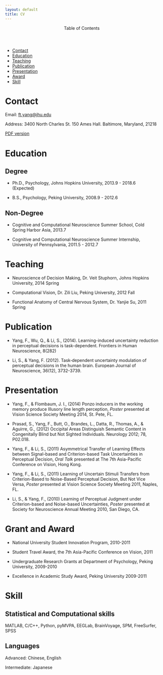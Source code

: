 ```yaml
---
layout: default
title: CV
---
```

<div id="top">
<header>Table of Contents</header>
<ul>
	<li><a href="#contact">Contact</a></li>
	<li><a href="#edu">Education</a></li>
	<li><a href="#tea">Teaching</a></li>
	<li><a href="#pub">Publication</a></li>
	<li><a href="#pre">Presentation</a></li>
	<li><a href="#awa">Award</a></li>
	<li><a href="#ski">Skill</a></li>
</ul>
</div>

<h1><a name="contact">Contact</a></h1>

Email: <ft.yang@jhu.edu>

Address: 3400 North Charles St. 150 Ames Hall. Baltimore, Maryland, 21218

[PDF version](/resume/cv.pdf)


<h1><a name="edu">Education</a></h1> 

## Degree

- Ph.D., Psychology, Johns Hopkins University, 2013.9 - 2018.6 (Expected)

- B.S., Psychology, Peking University, 2008.9 - 2012.6

## Non-Degree

- Cognitive and Computational Neuroscience Summer School, Cold Spring Harbor Asia, 2013.7 

- Cognitive and Computational Neuroscience Summer 
Internship, University of Pennsylvania, 2011.5 - 2012.7

<h1><a name="tea">Teaching</a></h1>

- Neuroscience of Decision Making, Dr. Veit Stuphorn, 
Johns Hopkins University, 2014 Spring

- Computational Vision, Dr. Zili Liu, Peking 
University, 2012 Fall 

- Functional Anatomy of Central Nervous System, Dr. Yanjie Su, 2011 Spring

<h1><a name="pub">Publication</a></h1>

+ Yang, F., Wu, Q., & Li, S., (2014). Learning-induced uncertainty reduction in perceptual decisions is task-dependent. Frontiers in Human Neuroscience, 8(282) 

+ Li, S., & Yang, F. (2012). Task‐dependent uncertainty modulation of perceptual decisions in the human brain. European Journal of Neuroscience, 36(12), 3732-3739.

<h1><a name="pre">Presentation</a></h1>

+ Yang, F., & Flombaum, J. I., (2014) Ponzo inducers in the working memory produce Illusory line length perception, _Poster_ presented at Vision Science Society Meeting 2014, St. Pete, FL.

+ Prasad, S., Yang, F., Butt, O., Brandes, L., Datta, R., Thomas, A., & Aguirre, G., (2012) Occipital Areas Distinguish Semantic Content in Congenitally Blind but Not Sighted Individuals. Neurology 2012; 78, P02.018.

+ Yang, F., & Li, S., (2011) Asymmetrical Transfer of Learning Effects between Signal-based and Criterion-based Task Uncertainties in Perceptual Decision, _Oral Talk_ presented at The 7th Asia-Pacific Conference on Vision, Hong Kong.

+ Yang, F., & Li, S., (2011) Learning of Uncertain Stimuli Transfers from Criterion-Based to Noise-Based Perceptual Decision, But Not Vice Versa, _Poster_ presented at Vision Science Society Meeting 2011, Naples, FL.

+ Li, S., & Yang, F., (2010) Learning of Perceptual Judgment under Criterion-based and Noise-based Uncertainties, _Poster_ presented at Society for Neuroscience Annual Meeting 2010, San Diego, CA.

<h1><a name="awa">Grant and Award </a></h1>

+ National University Student Innovation Program, 2010-2011

+ Student Travel Award, the 7th Asia-Pacific Conference on Vision, 2011

+ Undergraduate Research Grants at Department of Psychology, Peking University, 2009-2010

+ Excellence in Academic Study Award, Peking University 2009-2011

<h1><a name="ski">Skill </a></h1>

## Statistical and Computational skills 

MATLAB, C/C++, Python, pyMVPA, EEGLab, BrainVoyage, SPM, FreeSurfer, SPSS

## Languages

Advanced: Chinese, English

Intermediate: Japanese

